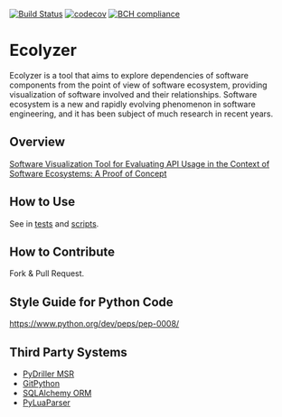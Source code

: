 [![Build Status](https://travis-ci.com/avancinirodrigo/ecolyzer.svg?token=5ZEHUCMbsFiYovGrh5Hp&branch=master)](https://travis-ci.com/avancinirodrigo/ecolyzer)
[![codecov](https://codecov.io/gh/avancinirodrigo/ecolyzer/branch/master/graph/badge.svg?token=s6IQehSnnQ)](https://codecov.io/gh/avancinirodrigo/ecolyzer)
[![BCH compliance](https://bettercodehub.com/edge/badge/avancinirodrigo/ecolyzer?branch=master&token=6d8614cbef4cf7651e3c754b572d8e7fcee2f018)](https://bettercodehub.com/)

# Ecolyzer
Ecolyzer is a tool that aims to explore dependencies of software components from the point of view of software ecosystem, providing visualization of software involved and their relationships. Software ecosystem is a new and rapidly evolving phenomenon in software engineering, and it has been subject of much research in recent years.

## Overview
[Software Visualization Tool for Evaluating API Usage in the Context of Software Ecosystems: A Proof of Concept](https://doi.org/10.1007/978-3-030-58817-5_26)

## How to Use
See in [tests](https://github.com/avancinirodrigo/ecolyzer/tree/master/tests) and [scripts](https://github.com/avancinirodrigo/ecolyzer/tree/master/scripts).

## How to Contribute
Fork & Pull Request.

## Style Guide for Python Code
https://www.python.org/dev/peps/pep-0008/

## Third Party Systems
* [PyDriller MSR](https://pydriller.readthedocs.io/en/latest)
* [GitPython](https://gitpython.readthedocs.io/en/stable/index.html)
* [SQLAlchemy ORM](https://www.sqlalchemy.org)
* [PyLuaParser](https://github.com/boolangery/py-lua-parser)
